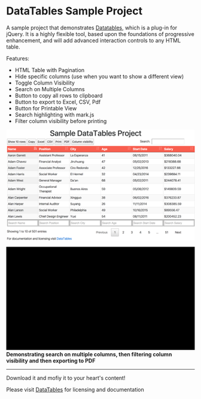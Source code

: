 DataTables Sample Project
====
A sample project that demonstrates [Datatables](https://datatables.net), which is a plug-in for jQuery. It is a highly flexible tool, based upon the foundations of progressive enhancement, and will add advanced interaction controls to any HTML table.

Features:
- HTML Table with Pagination
- Hide specific columns (use when you want to show a different view)
- Toggle Column Visibility
- Search on Multiple Columns
- Button to copy all rows to clipboard
- Button to export to Excel, CSV, Pdf
- Button for Printable View
- Search highlighting with mark.js
- Filter column visibility before printing  

![alt datatables](datatables.png)


![alt datatables](datatables.js.gif)
**Demonstrating search on multiple columns, then filtering column visibility and then exporting to PDF**

----------
Download it and mofiy it to your heart's content!

Please visit [DataTables](https://datatables.net/) for licensing and documentation


